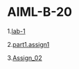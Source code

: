 # AIML-B-20
1.[lab-1](https://github.com/Trisha1383/AIML-B-20/blob/main/Untitled0.ipynb)

2.[part1.assign1](https://github.com/Trisha1383/AIML-B-20/blob/main/Part_01_Assgn_1.ipynb)

3.[Assign_02](https://github.com/Trisha1383/AIML-B-20/blob/main/Assign_02.ipynb)


